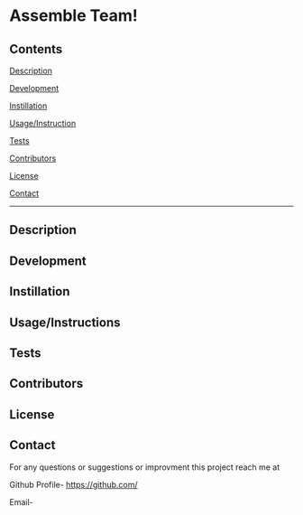 # Assemble Team!  

## Contents  
[Description](#Description) 
 
[Development](#Development) 

[Instillation](#Instillation)

[Usage/Instruction](#Usage/Instructions)

[Tests](#Tests)

[Contributors](#Contributors)

[License](#License)

[Contact](#Contact)


*  *  *  *  *

## Description




## Development



## Instillation



## Usage/Instructions



## Tests



## Contributors



## License



## Contact
For any questions or suggestions or improvment this project reach me at 

Github Profile-  https://github.com/ 

Email- 
